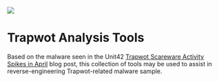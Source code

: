 ![](https://paloaltonetworks.com/content/dam/paloaltonetworks-com/en_US/images/logos/brand/PANW_Unit42_Logo.png)

# Trapwot Analysis Tools

Based on the malware seen in the Unit42 [Trapwot Scareware Activity Spikes in April](http://researchcenter.paloaltonetworks.com/2015/05/trapwot-scareware-activity-spikes-in-april/) blog post, this collection of tools may be used to assist in reverse-engineering Trapwot-related malware sample.
